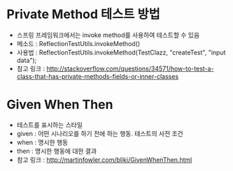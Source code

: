 # Private Method 테스트 방법
- 스프링 프레임워크에서는 invoke method를 사용하여 테스트할 수 있음
- 메소드 : ReflectionTestUtils.invokeMethod()
- 사용법 : ReflectionTestUtils.invokeMethod(TestClazz, "createTest", "input data");
- 참고 링크 : http://stackoverflow.com/questions/34571/how-to-test-a-class-that-has-private-methods-fields-or-inner-classes

# Given When Then
- 테스트를 표시하는 스타일
- given : 어떤 시나리오를 하기 전에 하는 행동. 테스트의 사전 조건
- when : 명시한 행동
- then : 명시한 행동에 대한 결과
- 참고 링크 : http://martinfowler.com/bliki/GivenWhenThen.html